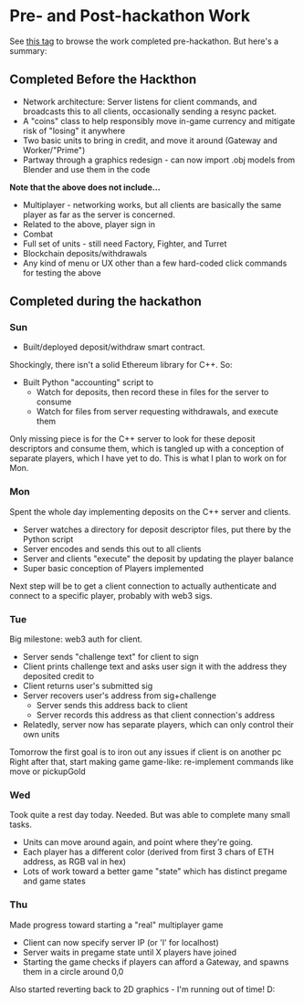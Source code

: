 # Pre- and Post-hackathon Work

See [this tag](https://github.com/coinop-logan/coinfight/releases/tag/pre-hackathon-work) to browse the work completed pre-hackathon. But here's a summary:

## Completed Before the Hackthon

* Network architecture: Server listens for client commands, and broadcasts this to all clients, occasionally sending a resync packet.
* A "coins" class to help responsibly move in-game currency and mitigate risk of "losing" it anywhere
* Two basic units to bring in credit, and move it around (Gateway and Worker/"Prime")
* Partway through a graphics redesign - can now import .obj models from Blender and use them in the code

**Note that the above does not include...**

* Multiplayer - networking works, but all clients are basically the same player as far as the server is concerned.
* Related to the above, player sign in
* Combat
* Full set of units - still need Factory, Fighter, and Turret
* Blockchain deposits/withdrawals
* Any kind of menu or UX other than a few hard-coded click commands for testing the above

## Completed during the hackathon

### Sun

* Built/deployed deposit/withdraw smart contract.

Shockingly, there isn't a solid Ethereum library for C++. So:

* Built Python "accounting" script to
    * Watch for deposits, then record these in files for the server to consume
    * Watch for files from server requesting withdrawals, and execute them

Only missing piece is for the C++ server to look for these deposit descriptors and consume them, which is tangled up with a conception of separate players, which I have yet to do. This is what I plan to work on for Mon.

### Mon

Spent the whole day implementing deposits on the C++ server and clients.

* Server watches a directory for deposit descriptor files, put there by the Python script
* Server encodes and sends this out to all clients
* Server and clients "execute" the deposit by updating the player balance
* Super basic conception of Players implemented

Next step will be to get a client connection to actually authenticate and connect to a specific player, probably with web3 sigs.

### Tue

Big milestone: web3 auth for client.

* Server sends "challenge text" for client to sign
* Client prints challenge text and asks user sign it with the address they deposited credit to
* Client returns user's submitted sig
* Server recovers user's address from sig+challenge
    * Server sends this address back to client
    * Server records this address as that client connection's address
* Relatedly, server now has separate players, which can only control their own units

Tomorrow the first goal is to iron out any issues if client is on another pc
Right after that, start making game game-like: re-implement commands like move or pickupGold

### Wed

Took quite a rest day today. Needed. But was able to complete many small tasks.

* Units can move around again, and point where they're going.
* Each player has a different color (derived from first 3 chars of ETH address, as RGB val in hex)
* Lots of work toward a better game "state" which has distinct pregame and game states

### Thu

Made progress toward starting a "real" multiplayer game

* Client can now specify server IP (or 'l' for localhost)
* Server waits in pregame state until X players have joined
* Starting the game checks if players can afford a Gateway, and spawns them in a circle around 0,0

Also started reverting back to 2D graphics - I'm running out of time! D:
